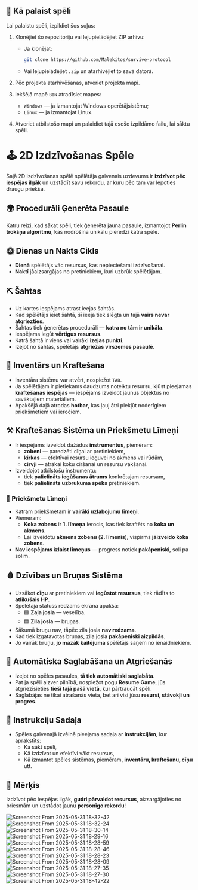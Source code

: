 ## 🔧 Kā palaist spēli

Lai palaistu spēli, izpildiet šos soļus:

1. Klonējiet šo repozitoriju vai lejupielādējiet ZIP arhīvu:
   - Ja klonējat:  
     ```bash
     git clone https://github.com/Malekitos/survive-protocol
     ```
   - Vai lejupielādējiet `.zip` un atarhivējiet to savā datorā.

2. Pēc projekta atarhivēšanas, atveriet projekta mapi.

3. Iekšējā mapē `BIN` atradīsiet mapes:
   - `Windows` — ja izmantojat Windows operētājsistēmu;
   - `Linux` — ja izmantojat Linux.

4. Atveriet atbilstošo mapi un palaidiet tajā esošo izpildāmo failu, lai sāktu spēli.


# 🕹️ 2D Izdzīvošanas Spēle

Šajā 2D izdzīvošanas spēlē spēlētāja galvenais uzdevums ir **izdzīvot pēc iespējas ilgāk** un uzstādīt savu rekordu, ar kuru pēc tam var lepoties draugu priekšā.


## 🌍 Procedurāli Ģenerēta Pasaule

Katru reizi, kad sākat spēli, tiek ģenerēta jauna pasaule, izmantojot **Perlin trokšņa algoritmu**, kas nodrošina unikālu pieredzi katrā spēlē.


## 🌞 Dienas un Nakts Cikls

- **Dienā** spēlētājs vāc resursus, kas nepieciešami izdzīvošanai.  
- **Naktī** jāaizsargājas no pretiniekiem, kuri uzbrūk spēlētājam.


## ⛏️ Šahtas

- Uz kartes iespējams atrast ieejas šahtās.
- Kad spēlētājs ieiet šahtā, šī ieeja tiek slēgta un tajā **vairs nevar atgriezties**.
- Šahtas tiek ģenerētas procedurāli — **katra no tām ir unikāla**.
- Iespējams iegūt **vērtīgus resursus**.
- Katrā šahtā ir viens vai vairāki **izejas punkti**.
- Izejot no šahtas, spēlētājs **atgriežas virszemes pasaulē**.


## 🎒 Inventārs un Kraftešana

- Inventāra sistēmu var atvērt, nospiežot `TAB`.
- Ja spēlētājam ir pietiekams daudzums noteiktu resursu, kļūst pieejamas **kraftešanas iespējas** — iespējams izveidot jaunus objektus no savāktajiem materiāliem.
- Apakšējā daļā atrodas **hotbar**, kas ļauj ātri piekļūt noderīgiem priekšmetiem vai ieročiem.


## ⚒️ Kraftešanas Sistēma un Priekšmetu Līmeņi

- Ir iespējams izveidot dažādus **instrumentus**, piemēram:
  - **zobeni** — paredzēti cīņai ar pretiniekiem,
  - **kirkas** — efektīvai resursu ieguvei no akmens vai rūdām,
  - **cirvji** — ātrākai koku ciršanai un resursu vākšanai.
- Izveidojot atbilstošu instrumentu:
  - tiek **palielināts iegūšanas ātrums** konkrētajam resursam,
  - tiek **palielināts uzbrukuma spēks** pretiniekiem.

### 🔼 Priekšmetu Līmeņi

- Katram priekšmetam ir **vairāki uzlabojumu līmeņi**.
- Piemēram:
  - **Koka zobens** ir **1. līmeņa** ierocis, kas tiek kraftēts no **koka un akmens**.
  - Lai izveidotu **akmens zobenu** (**2. līmenis**), vispirms **jāizveido koka zobens**.
- **Nav iespējams izlaist līmeņus** — progress notiek **pakāpeniski**, soli pa solim.


## 🩸 Dzīvības un Bruņas Sistēma

- Uzsākot **cīņu** ar pretiniekiem vai **iegūstot resursus**, tiek rādīts to **atlikušais HP**.
- Spēlētāja statuss redzams ekrāna apakšā:
  - 🟩 **Zaļa josla** — veselība.
  - 🟦 **Zila josla** — bruņas.
- Sākumā bruņu nav, tāpēc zila josla **nav redzama**.
- Kad tiek izgatavotas bruņas, zila josla **pakāpeniski aizpildās**.
- Jo vairāk bruņu, **jo mazāk kaitējuma** spēlētājs saņem no ienaidniekiem.


## 💾 Automātiska Saglabāšana un Atgriešanās

- Izejot no spēles pasaules, **tā tiek automātiski saglabāta**.
- Pat ja spēli aizver pilnībā, nospiežot pogu **Resume Game**, jūs atgriezīsieties **tieši tajā pašā vietā**, kur pārtraucāt spēli.
- Saglabājas ne tikai atrašanās vieta, bet arī visi jūsu **resursi, stāvokļi un progres**.


## 📘 Instrukciju Sadaļa

- Spēles galvenajā izvēlnē pieejama sadaļa ar **instrukcijām**, kur aprakstīts:
  - Kā sākt spēli,
  - Kā izdzīvot un efektīvi vākt resursus,
  - Kā izmantot spēles sistēmas, piemēram, **inventāru, kraftešanu, cīņu** utt.


## 🎯 Mērķis

Izdzīvot pēc iespējas ilgāk, **gudri pārvaldot resursus**, aizsargājoties no briesmām un uzstādot jaunu **personīgo rekordu**!


![Screenshot From 2025-05-31 18-32-42](https://github.com/user-attachments/assets/91a95fef-8ac6-437c-8093-e171e40b80de)
![Screenshot From 2025-05-31 18-32-24](https://github.com/user-attachments/assets/20eb11d6-bfb6-403f-a312-5aaec3c95ce0)
![Screenshot From 2025-05-31 18-30-14](https://github.com/user-attachments/assets/a1769b8d-b05c-488a-8e2e-47a96a4a19f7)
![Screenshot From 2025-05-31 18-29-16](https://github.com/user-attachments/assets/9abb83b1-c100-4486-be20-1193aeecd8ee)
![Screenshot From 2025-05-31 18-28-59](https://github.com/user-attachments/assets/bc91394c-867f-4a0b-9b11-6d94683cfcf7)
![Screenshot From 2025-05-31 18-28-46](https://github.com/user-attachments/assets/d20f4ee5-bd19-4d03-ac1d-b3e17d2dba35)
![Screenshot From 2025-05-31 18-28-23](https://github.com/user-attachments/assets/02d73223-21d9-419f-b7f9-37b32407e179)
![Screenshot From 2025-05-31 18-28-09](https://github.com/user-attachments/assets/079563a2-beeb-48d7-9f17-97e8443b2199)
![Screenshot From 2025-05-31 18-27-35](https://github.com/user-attachments/assets/1badf228-66d7-4dfd-a5ae-af4fd1c146ae)
![Screenshot From 2025-05-31 18-27-30](https://github.com/user-attachments/assets/008b6f09-c1c9-4b7b-adb7-4b4f65361146)
![Screenshot From 2025-05-31 18-42-22](https://github.com/user-attachments/assets/2c66ae8e-6c8d-42a3-a0dd-cbc100faf4af)



